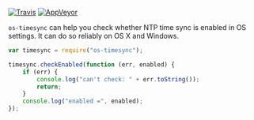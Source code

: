 [![Travis](https://travis-ci.org/fjl/os-timesync.svg?branch=master)](https://travis-ci.org/fjl/os-timesync)
[![AppVeyor](https://ci.appveyor.com/api/projects/status/y9turyxri81u35ih?svg=true)](https://ci.appveyor.com/project/fjl/os-timesync)

`os-timesync` can help you check whether NTP time sync is enabled in OS settings.
It can do so reliably on OS X and Windows.

```js
var timesync = require("os-timesync");

timesync.checkEnabled(function (err, enabled) {
    if (err) {
        console.log("can't check: " + err.toString());
        return;
    }
    console.log("enabled =", enabled);
});
```

